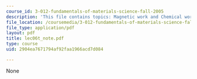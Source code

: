 ```yaml
---
course_id: 3-012-fundamentals-of-materials-science-fall-2005
description: 'This file contains topics: Magnetic work and Chemical work.'
file_location: /coursemedia/3-012-fundamentals-of-materials-science-fall-2005/2904ea7671794af92faa1966acd7d084_lec06t_note.pdf
file_type: application/pdf
layout: pdf
title: lec06t_note.pdf
type: course
uid: 2904ea7671794af92faa1966acd7d084

---
```

None